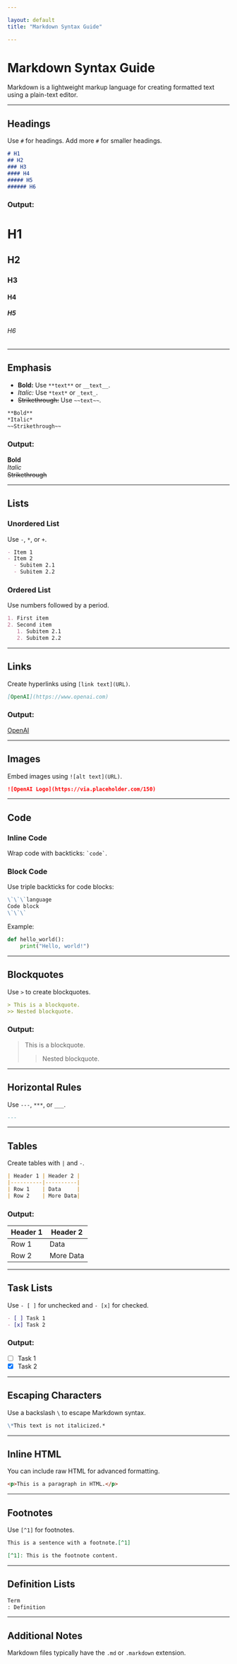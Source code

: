 ```yaml
---

layout: default
title: "Markdown Syntax Guide"

---
```


# Markdown Syntax Guide

Markdown is a lightweight markup language for creating formatted text using a plain-text editor.

---

## Headings
Use `#` for headings. Add more `#` for smaller headings.

```markdown
# H1
## H2
### H3
#### H4
##### H5
###### H6
```

### Output:
# H1
## H2
### H3
#### H4
##### H5
###### H6

---

## Emphasis
- **Bold:** Use `**text**` or `__text__`.
- *Italic:* Use `*text*` or `_text_`.
- ~~Strikethrough:~~ Use `~~text~~`.

```markdown
**Bold**
*Italic*
~~Strikethrough~~
```

### Output:
**Bold**  
*Italic*  
~~Strikethrough~~

---

## Lists
### Unordered List
Use `-`, `*`, or `+`.

```markdown
- Item 1
- Item 2
  - Subitem 2.1
  - Subitem 2.2
```

### Ordered List
Use numbers followed by a period.

```markdown
1. First item
2. Second item
   1. Subitem 2.1
   2. Subitem 2.2
```

---

## Links
Create hyperlinks using `[link text](URL)`.

```markdown
[OpenAI](https://www.openai.com)
```

### Output:
[OpenAI](https://www.openai.com)

---

## Images
Embed images using `![alt text](URL)`.

```markdown
![OpenAI Logo](https://via.placeholder.com/150)
```

---

## Code
### Inline Code
Wrap code with backticks: `` `code` ``.

### Block Code
Use triple backticks for code blocks:

```markdown
\`\`\`language
Code block
\`\`\`
```

Example:
```python
def hello_world():
    print("Hello, world!")
```

---

## Blockquotes
Use `>` to create blockquotes.

```markdown
> This is a blockquote.
>> Nested blockquote.
```

### Output:
> This is a blockquote.  
>> Nested blockquote.

---

## Horizontal Rules
Use `---`, `***`, or `___`.

```markdown
---
```

---

## Tables
Create tables with `|` and `-`.

```markdown
| Header 1 | Header 2 |
|----------|----------|
| Row 1    | Data     |
| Row 2    | More Data|
```

### Output:
| Header 1 | Header 2 |
|----------|----------|
| Row 1    | Data     |
| Row 2    | More Data|

---

## Task Lists
Use `- [ ]` for unchecked and `- [x]` for checked.

```markdown
- [ ] Task 1
- [x] Task 2
```

### Output:
- [ ] Task 1  
- [x] Task 2

---

## Escaping Characters
Use a backslash `\` to escape Markdown syntax.

```markdown
\*This text is not italicized.*
```

---

## Inline HTML
You can include raw HTML for advanced formatting.

```markdown
<p>This is a paragraph in HTML.</p>
```

---

## Footnotes
Use `[^1]` for footnotes.

```markdown
This is a sentence with a footnote.[^1]

[^1]: This is the footnote content.
```

---

## Definition Lists
```markdown
Term
: Definition
```

---

## Additional Notes
Markdown files typically have the `.md` or `.markdown` extension.
